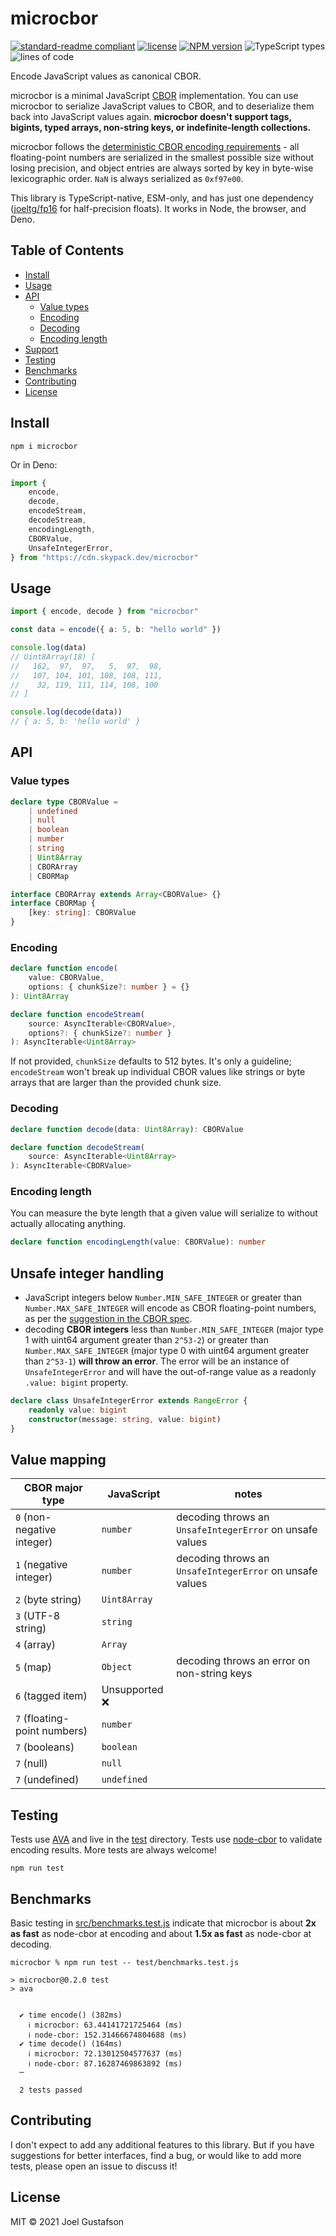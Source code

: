 # microcbor

[![standard-readme compliant](https://img.shields.io/badge/readme%20style-standard-brightgreen.svg)](https://github.com/RichardLitt/standard-readme) [![license](https://img.shields.io/github/license/joeltg/microcbor)](https://opensource.org/licenses/MIT) [![NPM version](https://img.shields.io/npm/v/microcbor)](https://www.npmjs.com/package/microcbor) ![TypeScript types](https://img.shields.io/npm/types/microcbor) ![lines of code](https://img.shields.io/tokei/lines/github/joeltg/microcbor)

Encode JavaScript values as canonical CBOR.

microcbor is a minimal JavaScript [CBOR](https://cbor.io/) implementation. You can use microcbor to serialize JavaScript values to CBOR, and to deserialize them back into JavaScript values again. **microcbor doesn't support tags, bigints, typed arrays, non-string keys, or indefinite-length collections.**

microcbor follows the [deterministic CBOR encoding requirements](https://www.rfc-editor.org/rfc/rfc8949.html#core-det) - all floating-point numbers are serialized in the smallest possible size without losing precision, and object entries are always sorted by key in byte-wise lexicographic order. `NaN` is always serialized as `0xf97e00`.

This library is TypeScript-native, ESM-only, and has just one dependency ([joeltg/fp16](https://github.com/joeltg/fp16) for half-precision floats). It works in Node, the browser, and Deno.

## Table of Contents

- [Install](#install)
- [Usage](#usage)
- [API](#api)
  - [Value types](#value-types)
  - [Encoding](#encoding)
  - [Decoding](#decoding)
  - [Encoding length](#encoding-length)
- [Support](#support)
- [Testing](#testing)
- [Benchmarks](#benchmarks)
- [Contributing](#contributing)
- [License](#license)

## Install

```
npm i microcbor
```

Or in Deno:

```typescript
import {
	encode,
	decode,
	encodeStream,
	decodeStream,
	encodingLength,
	CBORValue,
	UnsafeIntegerError,
} from "https://cdn.skypack.dev/microcbor"
```

## Usage

```typescript
import { encode, decode } from "microcbor"

const data = encode({ a: 5, b: "hello world" })

console.log(data)
// Uint8Array(18) [
//   162,  97,  97,   5,  97,  98,
//   107, 104, 101, 108, 108, 111,
//    32, 119, 111, 114, 108, 100
// ]

console.log(decode(data))
// { a: 5, b: 'hello world' }
```

## API

### Value types

```ts
declare type CBORValue =
	| undefined
	| null
	| boolean
	| number
	| string
	| Uint8Array
	| CBORArray
	| CBORMap

interface CBORArray extends Array<CBORValue> {}
interface CBORMap {
	[key: string]: CBORValue
}
```

### Encoding

```typescript
declare function encode(
	value: CBORValue,
	options: { chunkSize?: number } = {}
): Uint8Array

declare function encodeStream(
	source: AsyncIterable<CBORValue>,
	options?: { chunkSize?: number }
): AsyncIterable<Uint8Array>
```

If not provided, `chunkSize` defaults to 512 bytes. It's only a guideline; `encodeStream` won't break up individual CBOR values like strings or byte arrays that are larger than the provided chunk size.

### Decoding

```typescript
declare function decode(data: Uint8Array): CBORValue

declare function decodeStream(
	source: AsyncIterable<Uint8Array>
): AsyncIterable<CBORValue>
```

### Encoding length

You can measure the byte length that a given value will serialize to without actually allocating anything.

```ts
declare function encodingLength(value: CBORValue): number
```

## Unsafe integer handling

- JavaScript integers below `Number.MIN_SAFE_INTEGER` or greater than `Number.MAX_SAFE_INTEGER` will encode as CBOR floating-point numbers, as per the [suggestion in the CBOR spec](https://www.rfc-editor.org/rfc/rfc8949.html#name-converting-from-json-to-cbo).
- decoding **CBOR integers** less than `Number.MIN_SAFE_INTEGER` (major type 1 with uint64 argument greater than `2^53-2`) or greater than `Number.MAX_SAFE_INTEGER` (major type 0 with uint64 argument greater than `2^53-1`) **will throw an error**. The error will be an instance of `UnsafeIntegerError` and will have the out-of-range value as a readonly `.value: bigint` property.

```typescript
declare class UnsafeIntegerError extends RangeError {
	readonly value: bigint
	constructor(message: string, value: bigint)
}
```

## Value mapping

| CBOR major type              | JavaScript     | notes                                                    |
| ---------------------------- | -------------- | -------------------------------------------------------- |
| `0` (non-negative integer)   | `number`       | decoding throws an `UnsafeIntegerError` on unsafe values |
| `1` (negative integer)       | `number`       | decoding throws an `UnsafeIntegerError` on unsafe values |
| `2` (byte string)            | `Uint8Array`   |                                                          |
| `3` (UTF-8 string)           | `string`       |                                                          |
| `4` (array)                  | `Array`        |                                                          |
| `5` (map)                    | `Object`       | decoding throws an error on non-string keys              |
| `6` (tagged item)            | Unsupported ❌ |                                                          |
| `7` (floating-point numbers) | `number`       |                                                          |
| `7` (booleans)               | `boolean`      |                                                          |
| `7` (null)                   | `null`         |                                                          |
| `7` (undefined)              | `undefined`    |                                                          |

## Testing

Tests use [AVA](https://github.com/avajs/ava) and live in the [test](./test/) directory. Tests use [node-cbor](https://github.com/hildjj/node-cbor/) to validate encoding results. More tests are always welcome!

```
npm run test
```

## Benchmarks

Basic testing in [src/benchmarks.test.js](src/benchmarks.test.js) indicate that microcbor is about **2x as fast** as node-cbor at encoding and about **1.5x as fast** as node-cbor at decoding.

```
microcbor % npm run test -- test/benchmarks.test.js

> microcbor@0.2.0 test
> ava


  ✔ time encode() (382ms)
    ℹ microcbor: 63.44141721725464 (ms)
    ℹ node-cbor: 152.31466674804688 (ms)
  ✔ time decode() (164ms)
    ℹ microcbor: 72.13012504577637 (ms)
    ℹ node-cbor: 87.16287469863892 (ms)
  ─

  2 tests passed
```

## Contributing

I don't expect to add any additional features to this library. But if you have suggestions for better interfaces, find a bug, or would like to add more tests, please open an issue to discuss it!

## License

MIT © 2021 Joel Gustafson
